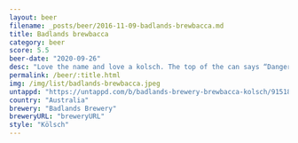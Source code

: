 ```yaml
---
layout: beer
filename: _posts/beer/2016-11-09-badlands-brewbacca.md
title: Badlands brewbacca
category: beer
score: 5.5
beer-date: "2020-09-26"
desc: "Love the name and love a kolsch. The top of the can says “Dangerously Drinkable”, but I would say the motto should just be drinkable. It’s not quite crisp enough and a bit too malty, more like a pilsner"
permalink: /beer/:title.html
img: /img/list/badlands-brewbacca.jpeg
untappd: "https://untappd.com/b/badlands-brewery-brewbacca-kolsch/915183"
country: "Australia"
brewery: "Badlands Brewery"
breweryURL: "breweryURL"
style: "Kölsch"
---
```

